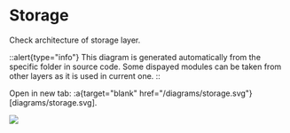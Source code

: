 # Storage

Check architecture of storage layer.

::alert{type="info"}
This diagram is generated automatically from the specific folder in source code. Some dispayed modules can be taken from other layers as it is used in current one.
::

Open in new tab: :a{target="blank" href="/diagrams/storage.svg"}[diagrams/storage.svg].

![](/diagrams/storage.svg)